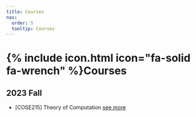 ```yaml
---
title: Courses
nav:
  order: 5
  tooltip: Courses
---
```


# {% include icon.html icon="fa-solid fa-wrench" %}Courses

## 2023 Fall
- [COSE215] Theory of Computation
[see more](/courses/test/)